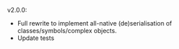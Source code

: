 v2.0.0: 
- Full rewrite to implement all-native (de)serialisation of classes/symbols/complex objects.
- Update tests
